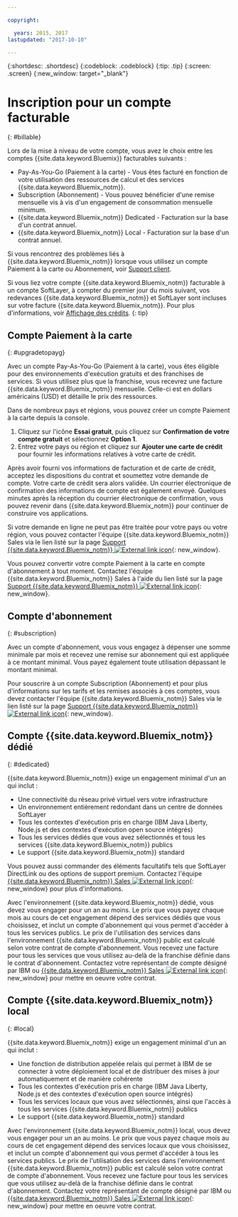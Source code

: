 ```yaml
---

copyright:

  years: 2015, 2017
lastupdated: "2017-10-10"

---
```


{:shortdesc: .shortdesc}
{:codeblock: .codeblock}
{:tip: .tip}
{:screen: .screen}
{:new_window: target="_blank"}

# Inscription pour un compte facturable
{: #billable}

Lors de la mise à niveau de votre compte, vous avez le choix entre les comptes {{site.data.keyword.Bluemix}} facturables suivants : 
  
  * Pay-As-You-Go (Paiement à la carte) - Vous êtes facturé en fonction de votre utilisation des ressources de calcul et des services {{site.data.keyword.Bluemix_notm}}.
  * Subscription (Abonnement) - Vous pouvez bénéficier d'une remise mensuelle vis à vis d'un engagement de consommation mensuelle minimum.
  * {{site.data.keyword.Bluemix_notm}} Dedicated - Facturation sur la base d'un contrat annuel.
  * {{site.data.keyword.Bluemix_notm}} Local - Facturation sur la base d'un contrat annuel.  

Si vous rencontrez des problèmes liés à {{site.data.keyword.Bluemix_notm}} lorsque vous utilisez un compte Paiement à la carte ou Abonnement, voir [Support client](/docs/support/index.html#getting-customer-support).

Si vous liez votre compte {{site.data.keyword.Bluemix_notm}} facturable à un compte SoftLayer, à compter du premier jour du mois suivant, vos redevances {{site.data.keyword.Bluemix_notm}} et SoftLayer sont incluses sur votre facture {{site.data.keyword.Bluemix_notm}}. Pour plus d'informations, voir [Affichage des crédits](/docs/pricing/viewing_usage.html#credits).
{: tip}

## Compte Paiement à la carte
{: #upgradetopayg}

Avec un compte Pay-As-You-Go (Paiement à la carte), vous êtes éligible pour des environnements d'exécution gratuits et des franchises de services. Si vous utilisez plus que la franchise, vous recevrez
une facture {{site.data.keyword.Bluemix_notm}} mensuelle. Celle-ci est en dollars américains (USD) et détaille le prix des ressources.

Dans de nombreux pays et régions, vous pouvez créer un compte Paiement à la carte depuis la console.

  1. Cliquez sur l'icône **Essai gratuit**, puis cliquez sur **Confirmation de votre compte gratuit** et sélectionnez **Option 1**.
  2. Entrez votre pays ou région et cliquez sur **Ajouter une carte de crédit** pour fournir les informations relatives à votre carte de crédit.

Après avoir fourni vos informations de facturation et de carte de crédit, acceptez les dispositions du contrat et soumettez votre demande de compte. Votre carte de crédit sera alors validée. Un courrier électronique de confirmation des
informations de compte est également envoyé. Quelques minutes après la réception du courrier électronique de confirmation, vous pouvez revenir dans
{{site.data.keyword.Bluemix_notm}} pour continuer de construire vos applications. 

Si votre demande en ligne ne peut pas être traitée pour votre pays ou votre région, vous pouvez contacter l'équipe {{site.data.keyword.Bluemix_notm}} Sales via le lien listé sur la page
[Support {{site.data.keyword.Bluemix_notm}} ![External link icon](../icons/launch-glyph.svg)](http://ibm.biz/bluemixsupport){: new_window}.

Vous pouvez convertir votre compte Paiement à la carte en compte d'abonnement à tout moment. Contactez l'équipe
{{site.data.keyword.Bluemix_notm}} Sales à l'aide du lien listé sur la page
[Support {{site.data.keyword.Bluemix_notm}} ![External link icon](../icons/launch-glyph.svg)](http://ibm.biz/bluemixsupport){: new_window}.

## Compte d'abonnement
{: #subscription}

Avec un compte d'abonnement, vous vous engagez à dépenser une somme minimale par mois et recevez une remise sur abonnement qui est appliquée à ce montant minimal. Vous payez également toute utilisation dépassant le montant minimal.

Pour souscrire à un compte Subscription (Abonnement) et pour plus d'informations sur les tarifs et les remises associés à ces comptes, vous devez contacter l'équipe {{site.data.keyword.Bluemix_notm}} Sales via le lien listé sur la page [Support {{site.data.keyword.Bluemix_notm}} ![External link icon](../icons/launch-glyph.svg)](http://ibm.biz/bluemixsupport){: new_window}.

## Compte {{site.data.keyword.Bluemix_notm}} dédié
{: #dedicated}

{{site.data.keyword.Bluemix_notm}} exige un engagement minimal d'un an qui
inclut :

* Une connectivité du réseau privé virtuel vers votre infrastructure
* Un environnement entièrement redondant dans un centre de données SoftLayer
* Tous les contextes d'exécution pris en charge (IBM Java Liberty, Node.js et des contextes d'exécution open source intégrés)
* Tous les services dédiés que vous avez sélectionnés et tous les services {{site.data.keyword.Bluemix_notm}}
publics
* Le support {{site.data.keyword.Bluemix_notm}} standard

Vous pouvez aussi
commander des éléments facultatifs tels que SoftLayer DirectLink ou des options de support premium. Contactez l'équipe
[{{site.data.keyword.Bluemix_notm}} Sales ![External link icon](../icons/launch-glyph.svg)](http://ibm.biz/bluemixsupport){: new_window}
pour plus d'informations.

Avec
l'environnement {{site.data.keyword.Bluemix_notm}} dédié, vous devez vous engager pour un an au moins. Le prix que vous payez
chaque mois au cours de cet engagement dépend des services dédiés que vous choisissez, et inclut un compte d'abonnement qui vous permet d'accéder à tous
les
services publics. Le prix de l'utilisation des services dans l'environnement {{site.data.keyword.Bluemix_notm}}
public est calculé selon votre contrat de compte d'abonnement. Vous recevez une facture pour tous les services que vous utilisez au-delà de la franchise
définie dans le contrat d'abonnement. 
Contactez votre représentant de compte désigné par IBM ou [{{site.data.keyword.Bluemix_notm}} Sales ![External link icon](../icons/launch-glyph.svg)](http://ibm.biz/bluemixsupport){: new_window} pour mettre en oeuvre votre contrat.

## Compte {{site.data.keyword.Bluemix_notm}} local
{: #local}

{{site.data.keyword.Bluemix_notm}} exige un engagement minimal d'un an qui
inclut :

* Une fonction de distribution appelée relais qui permet à IBM de se connecter à votre déploiement local et de distribuer des mises à jour
automatiquement et de manière cohérente
* Tous les contextes d'exécution pris en charge (IBM Java Liberty, Node.js et des contextes d'exécution open source intégrés)
* Tous les services locaux que vous avez sélectionnés, ainsi que l'accès à tous
les services {{site.data.keyword.Bluemix_notm}} publics
* Le support {{site.data.keyword.Bluemix_notm}} standard

Avec
l'environnement {{site.data.keyword.Bluemix_notm}} local, vous devez vous engager pour un an au moins. Le prix
que vous payez chaque mois au cours de cet engagement dépend des services locaux que vous choisissez, et inclut un compte d'abonnement qui vous permet
d'accéder à tous les services publics. Le prix de l'utilisation des services dans l'environnement {{site.data.keyword.Bluemix_notm}}
public est calculé selon votre contrat de compte d'abonnement. Vous recevez une facture pour tous les services que vous utilisez au-delà de la franchise
définie dans le contrat d'abonnement. 
Contactez votre représentant de compte désigné par IBM ou [{{site.data.keyword.Bluemix_notm}} Sales ![External link icon](../icons/launch-glyph.svg)](http://ibm.biz/bluemixsupport){: new_window} pour mettre en oeuvre votre contrat.
